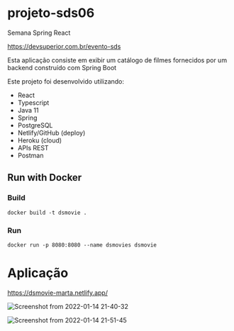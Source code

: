 # projeto-sds06

Semana Spring React

https://devsuperior.com.br/evento-sds

Esta aplicação consiste em exibir um catálogo de filmes fornecidos por um backend construído com Spring Boot

Este projeto foi desenvolvido utilizando:

 - React
 - Typescript
 - Java 11
 - Spring
 - PostgreSQL
 - Netlify/GitHub (deploy)
 - Heroku (cloud)
 - APIs REST
 - Postman




## **Run with Docker**

### Build

```shell
docker build -t dsmovie .
```

### Run

```shell
docker run -p 8080:8080 --name dsmovies dsmovie
```

# Aplicação


https://dsmovie-marta.netlify.app/


![Screenshot from 2022-01-14 21-40-32](https://user-images.githubusercontent.com/83780126/149660514-8d00533b-4d48-416e-93d6-412a1df3b63e.png)

![Screenshot from 2022-01-14 21-51-45](https://user-images.githubusercontent.com/83780126/149660538-6f57fa2d-048b-4936-b4eb-e8a2ff63fe4d.png)

